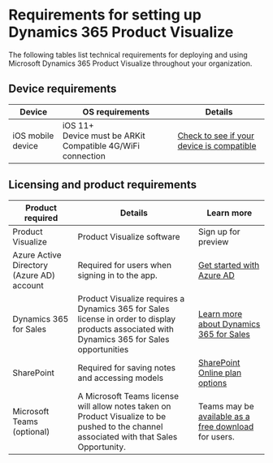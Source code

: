 

# Requirements for setting up Dynamics 365 Product Visualize

The following tables list technical requirements for deploying and using Microsoft Dynamics 365 Product Visualize 
throughout your organization.

## Device requirements

|Device|OS requirements|Details|
|--------------------|-------------------------------------|--------------------------------------------|
|iOS mobile device|iOS 11+<br>Device must be ARKit Compatible 4G/WiFi connection|[Check to see if your device is compatible](https://go.microsoft.com/fwlink/p/?linkid=2082564)|

## Licensing and product requirements

|Product required|Details|Learn more|
|--------------------|-------------------------------------|--------------------------------------------|
|Product Visualize|Product Visualize software|Sign up for preview|
|Azure Active Directory (Azure AD) account|Required for users when signing in to the app.|[Get started with Azure AD](https://docs.microsoft.com/en-us/azure/active-directory/fundamentals/active-directory-whatis)|
|Dynamics 365 for Sales|Product Visualize requires a Dynamics 365 for Sales license in order to display products associated with Dynamics 365 for Sales opportunities|[Learn more about Dynamics 365 for Sales](https://dynamics.microsoft.com/en-us/sales/overview/)|
|SharePoint|Required for saving notes and accessing models|[SharePoint Online plan options](https://products.office.com/enus/sharepoint/compare-sharepoint-plans)|
|Microsoft Teams (optional)|A Microsoft Teams license will allow notes taken on Product Visualize to be pushed to the channel associated with that Sales Opportunity.|Teams may be [available as a free download](https://teams.microsoft.com/downloads) for users.|





